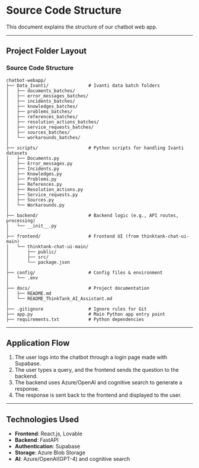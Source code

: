 
# Source Code Structure

This document explains the structure of our chatbot web app.

---

## Project Folder Layout

### Source Code Structure

```
chatbot-webapp/
├── Data_Ivanti/               # Ivanti data batch folders
│   ├── documents_batches/
│   ├── error_messages_batches/
│   ├── incidents_batches/
│   ├── knowledges_batches/
│   ├── problems_batches/
│   ├── references_batches/
│   ├── resolution_actions_batches/
│   ├── service_requests_batches/
│   ├── sources_batches/
│   └── workarounds_batches/
│
├── scripts/                   # Python scripts for handling Ivanti datasets
│   ├── Documents.py
│   ├── Error_messages.py
│   ├── Incidents.py
│   ├── Knowledges.py
│   ├── Problems.py
│   ├── References.py
│   ├── Resolution_actions.py
│   ├── Service_requests.py
│   ├── Sources.py
│   └── Workarounds.py
│
├── backend/                   # Backend logic (e.g., API routes, processing)
│   └── __init__.py
│
├── frontend/                  # Frontend UI (from thinktank-chat-ui-main)
│   └── thinktank-chat-ui-main/
│       ├── public/
│       ├── src/
│       └── package.json
│
├── config/                    # Config files & environment
│   └── .env
│
├── docs/                      # Project documentation
│   ├── README.md
│   └── README_ThinkTank_AI_Assistant.md
│
├── .gitignore                 # Ignore rules for Git
├── app.py                     # Main Python app entry point
├── requirements.txt           # Python dependencies
```

---

## Application Flow

1. The user logs into the chatbot through a login page made with Supabase.  
2. The user types a query, and the frontend sends the question to the backend.  
3. The backend uses Azure/OpenAI and cognitive search to generate a response.  
4. The response is sent back to the frontend and displayed to the user.

---

## Technologies Used

- **Frontend**: React.js, Lovable  
- **Backend**: FastAPI  
- **Authentication**: Supabase  
- **Storage**: Azure Blob Storage  
- **AI**: Azure/OpenAI(GPT-4) and cognitive search
